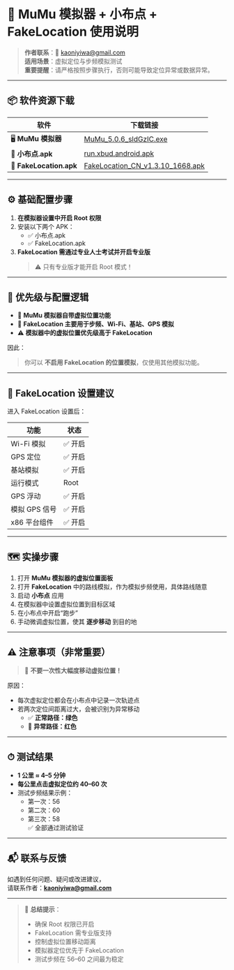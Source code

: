 # 🧭 MuMu 模拟器 + 小布点 + FakeLocation 使用说明

> **作者联系**：📧 [kaoniyiwa@gmail.com](mailto:kaoniyiwa@gmail.com)  
> **适用场景**：虚拟定位与步频模拟测试  
> **重要提醒**：请严格按照步骤执行，否则可能导致定位异常或数据异常。

---

## 📦 软件资源下载

| 软件 | 下载链接 |
|------|-----------|
| 🖥 **MuMu 模拟器** | [MuMu_5.0.6_sldGzIC.exe](https://pan.kaoniyiwa.cn/d/Aliyun/run/MuMu_5.0.6_sldGzIC.exe?sign=0boIGnoU_LSCmrIMZA1Y27JBByeLKVXLDXnlmXm4XXg=:0) |
| 📱 **小布点.apk** | [run.xbud.android.apk](https://pan.kaoniyiwa.cn/d/Aliyun/run/run.xbud.android.apk?sign=_f6X44wcQpDEDaG2d2smoBClYzdBVTIqp7iwMGiCmsg=:0) |
| 📍 **FakeLocation.apk** | [FakeLocation_CN_v1.3.10_1668.apk](https://pan.kaoniyiwa.cn/d/Aliyun/run/FakeLocation_CN_v1.3.10_1668.apk?sign=m2AJnVxaQhU5Xa1b_Q0tvIA-6GrcW71uNfq4jxEbE7k=:0) |

---

## ⚙️ 基础配置步骤

1. **在模拟器设置中开启 Root 权限**
2. 安装以下两个 APK：
   - ✅ 小布点.apk  
   - ✅ FakeLocation.apk
3. **FakeLocation 需通过专业人士考试并开启专业版**  
   > ⚠️ 只有专业版才能开启 Root 模式！

---

## 🚦 优先级与配置逻辑

- 🧩 **MuMu 模拟器自带虚拟位置功能**
- 📍 **FakeLocation 主要用于步频、Wi-Fi、基站、GPS 模拟**
- ⚠️ **模拟器中的虚拟位置优先级高于 FakeLocation**

因此：
> 你可以 **不启用 FakeLocation 的位置模拟**，仅使用其他模拟功能。

---

## 🔧 FakeLocation 设置建议

进入 FakeLocation 设置后：

| 功能 | 状态 |
|------|------|
| Wi-Fi 模拟 | ✅ 开启 |
| GPS 定位 | ✅ 开启 |
| 基站模拟 | ✅ 开启 |
| 运行模式 | Root |
| GPS 浮动 | ✅ 开启 |
| 模拟 GPS 信号 | ✅ 开启 |
| x86 平台组件 | ✅ 开启 |

---

## 🗺 实操步骤

1. 打开 **MuMu 模拟器的虚拟位置面板**
2. 打开 **FakeLocation** 中的路线模拟，作为模拟步频使用，具体路线随意
3. 启动 **小布点** 应用
4. 在模拟器中设置虚拟位置到目标区域
5. 在小布点中开启“跑步”
6. 手动微调虚拟位置，使其 **逐步移动** 到目的地

---

## ⚠️ 注意事项（非常重要）

> 🚫 **不要一次性大幅度移动虚拟位置！**

原因：
- 每次虚拟定位都会在小布点中记录一次轨迹点  
- 若两次定位间距离过大，会被识别为异常移动  
  - ✅ **正常路径：绿色**  
  - 🚫 **异常路径：红色**

---

## ⏱ 测试结果

- **1 公里 ≈ 4–5 分钟**
- **每公里点击虚拟定位约 40–60 次**
- 测试步频结果示例：
  - 第一次：56
  - 第二次：60
  - 第三次：58  
  ✅ 全部通过测试验证

---

## 📬 联系与反馈

如遇到任何问题、疑问或改进建议，  
请联系作者：**[kaoniyiwa@gmail.com](mailto:kaoniyiwa@gmail.com)**

---

> 🧠 **总结提示**：
> - 确保 Root 权限已开启  
> - FakeLocation 需专业版支持  
> - 控制虚拟位置移动距离  
> - 模拟器定位优先于 FakeLocation  
> - 测试步频在 56–60 之间最为稳定

